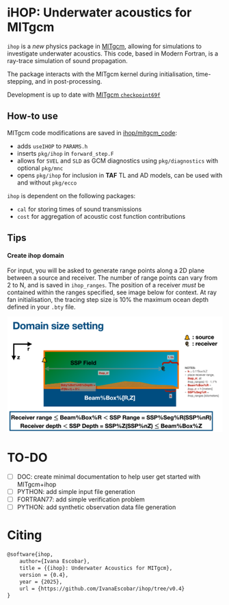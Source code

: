 # iHOP: Underwater acoustics for MITgcm

`ihop` is a *new* physics package in [MITgcm](https://mitgcm.readthedocs.io/en/latest/getting_started/getting_started.html), allowing for simulations to investigate underwater acoustics. This code, based in Modern Fortran, is a ray-trace simulation of sound propagation.

The package interacts with the MITgcm kernel during initialisation, time-stepping, and in post-processing.

Development is up to date with [MITgcm `checkpoint69f`](https://github.com/MITgcm/MITgcm/commit/214bfe91bf8caee3cf215213baad672483c85b49)

## How-to use
MITgcm code modifications are saved in [ihop/mitgcm_code](mitgcm_code):
- adds `useIHOP` to `PARAMS.h`
- inserts `pkg/ihop` in `forward_step.F`
- allows for `SVEL` and `SLD` as GCM diagnostics using `pkg/diagnostics` with optional `pkg/mnc`
- opens `pkg/ihop` for inclusion in **TAF** TL and AD models, can be used with and without `pkg/ecco`

`ihop` is dependent on the following packages:
- `cal` for storing times of sound transmissions
- `cost` for aggregation of acoustic cost function contributions

## Tips

#### Create ihop domain
For input, you will be asked to generate range points along a 2D plane between 
a source and receiver. The number of range points can vary from 2 to N, and is saved in `ihop_ranges`. The position of a receiver _must_ be contained within the ranges specified, see image below for context. At ray fan initialisation, the tracing step size is 10% the maximum ocean depth defined in your `.bty` file.

![ihop domain](doc/z_readme/ihop_domain_setting.png)

# TO-DO
- [ ] DOC: create minimal documentation to help user get started with MITgcm+ihop
- [ ] PYTHON: add simple input file generation
- [ ] FORTRAN77: add simple verification problem
- [ ] PYTHON: add synthetic observation data file generation

# Citing
```
@software{ihop,
    author={Ivana Escobar},
    title = {{ihop}: Underwater Acoustics for MITgcm},
    version = {0.4},
    year = {2025},
    url = {https://github.com/IvanaEscobar/ihop/tree/v0.4}
}
```
